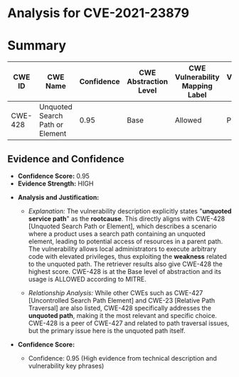 # Analysis for CVE-2021-23879

# Summary
| CWE ID | CWE Name | Confidence | CWE Abstraction Level | CWE Vulnerability Mapping Label | CWE-Vulnerability Mapping Notes |
|---|---|---|---|---|---|
| CWE-428 | Unquoted Search Path or Element | 0.95 | Base | Allowed | Primary CWE |

## Evidence and Confidence

*   **Confidence Score:** 0.95
*   **Evidence Strength:** HIGH

- **Analysis and Justification:**  
  - *Explanation:* The vulnerability description explicitly states "**unquoted service path**" as the **rootcause**. This directly aligns with CWE-428 [Unquoted Search Path or Element], which describes a scenario where a product uses a search path containing an unquoted element, leading to potential access of resources in a parent path. The vulnerability allows local administrators to execute arbitrary code with elevated privileges, thus exploiting the **weakness** related to the unquoted path. The retriever results also give CWE-428 the highest score. CWE-428 is at the Base level of abstraction and its usage is ALLOWED according to MITRE.
  
  - *Relationship Analysis:* While other CWEs such as CWE-427 [Uncontrolled Search Path Element] and CWE-23 [Relative Path Traversal] are also listed, CWE-428 specifically addresses the **unquoted path**, making it the most relevant and specific choice. CWE-428 is a peer of CWE-427 and related to path traversal issues, but the primary issue here is the unquoted path itself.

- **Confidence Score:**  
  - Confidence: 0.95 (High evidence from technical description and vulnerability key phrases)